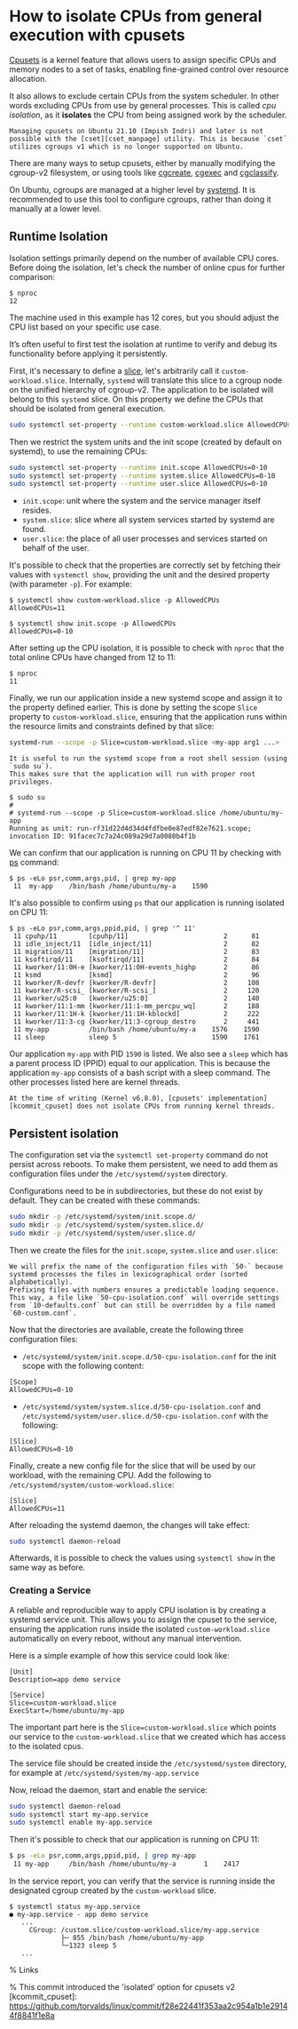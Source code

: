 # How to isolate CPUs from general execution with cpusets

[Cpusets][kdocs_cpusets_v2] is a kernel feature that allows users to assign specific CPUs and memory nodes to a set of tasks, enabling fine-grained control over resource allocation.

It also allows to exclude certain CPUs from the system scheduler.
In other words excluding CPUs from use by general processes.
This is called *cpu isolation*, as it **isolates** the CPU from being assigned work by the scheduler.

```{warning}
Managing cpusets on Ubuntu 21.10 (Impish Indri) and later is not possible with the [cset][cset_manpage] utility. This is because `cset` utilizes cgroups v1 which is no longer supported on Ubuntu.
```

There are many ways to setup cpusets, either by manually modifying the cgroup-v2 filesystem, or using tools like [cgcreate][manpage_cgcreate], [cgexec][manpage_cgexec] and [cgclassify][manpage_cgclassify].

On Ubuntu, cgroups are managed at a higher level by [systemd][systemd.io]. It is recommended to use this tool to configure cgroups, rather than doing it manually at a lower level.

## Runtime Isolation

Isolation settings primarily depend on the number of available CPU cores.
Before doing the isolation, let's check the number of online cpus for further comparison:
```console
$ nproc
12
```
The machine used in this example has 12 cores, but you should adjust the CPU list based on your specific use case.

It’s often useful to first test the isolation at runtime to verify and debug its functionality before applying it persistently.

First, it's necessary to define a [slice][systemd_slice], let's arbitrarily call it `custom-workload.slice`.
Internally, `systemd` will translate this slice to a cgroup node on the unified hierarchy of cgroup-v2.
The application to be isolated will belong to this `systemd` slice.
On this property we define the CPUs that should be isolated from general execution.
```bash
sudo systemctl set-property --runtime custom-workload.slice AllowedCPUs=11
```

Then we restrict the system units and the init scope (created by default on systemd), to use the remaining CPUs:
```bash
sudo systemctl set-property --runtime init.scope AllowedCPUs=0-10
sudo systemctl set-property --runtime system.slice AllowedCPUs=0-10
sudo systemctl set-property --runtime user.slice AllowedCPUs=0-10
```

- `init.scope`: unit where the system and the service manager itself resides.
- `system.slice`: slice where all system services started by systemd are found.
- `user.slice`: the place of all user processes and services started on behalf of the user.

It's possible to check that the properties are correctly set by fetching their values with `systemctl show`, providing the unit and the desired property (with parameter `-p`). For example:

```console
$ systemctl show custom-workload.slice -p AllowedCPUs
AllowedCPUs=11

$ systemctl show init.scope -p AllowedCPUs
AllowedCPUs=0-10
```

After setting up the CPU isolation, it is possible to check with `nproc` that the total online CPUs have changed from 12 to 11:

```console
$ nproc
11
```

Finally, we run our application inside a new systemd scope and assign it to the property defined earlier.
This is done by setting the scope `Slice` property to `custom-workload.slice`, ensuring that the application runs within the resource limits and constraints defined by that slice:

```bash
systemd-run --scope -p Slice=custom-workload.slice <my-app arg1 ...>
```

```{tip}
It is useful to run the systemd scope from a root shell session (using `sudo su`).
This makes sure that the application will run with proper root privileges.
```

```console
$ sudo su
#
# systemd-run --scope -p Slice=custom-workload.slice /home/ubuntu/my-app
Running as unit: run-rf31d22d4d34d4fdfbe0e87edf82e7621.scope; invocation ID: 91facec7c7a24c089a29d7a0080b4f1b
```

We can confirm that our application is running on CPU 11 by checking with [ps][ps_manpage] command:

```console
$ ps -eLo psr,comm,args,pid, | grep my-app
 11  my-app    /bin/bash /home/ubuntu/my-a    1590
```

It's also possible to confirm using `ps` that our application is running isolated on CPU 11:

```console
$ ps -eLo psr,comm,args,ppid,pid, | grep '^ 11'
 11 cpuhp/11        [cpuhp/11]                        2      81
 11 idle_inject/11  [idle_inject/11]                  2      82
 11 migration/11    [migration/11]                    2      83
 11 ksoftirqd/11    [ksoftirqd/11]                    2      84
 11 kworker/11:0H-e [kworker/11:0H-events_highp       2      86
 11 ksmd            [ksmd]                            2      96
 11 kworker/R-devfr [kworker/R-devfr]                 2     108
 11 kworker/R-scsi_ [kworker/R-scsi_]                 2     120
 11 kworker/u25:0   [kworker/u25:0]                   2     140
 11 kworker/11:1-mm [kworker/11:1-mm_percpu_wq]       2     188
 11 kworker/11:1H-k [kworker/11:1H-kblockd]           2     222
 11 kworker/11:3-cg [kworker/11:3-cgroup_destro       2     441
 11 my-app          /bin/bash /home/ubuntu/my-a    1576    1590
 11 sleep           sleep 5                        1590    1761
```

Our application `my-app` with PID `1590` is listed.
We also see a `sleep` which has a parent process ID (PPID) equal to our application.
This is because the application `my-app` consists of a bash script with a sleep command.
The other processes listed here are kernel threads.

```{note}
At the time of writing (Kernel v6.8.0), [cpusets' implementation][kcommit_cpuset] does not isolate CPUs from running kernel threads.
```

## Persistent isolation

The configuration set via the `systemctl set-property` command do not persist across reboots.
To make them persistent, we need to add them as configuration files under the `/etc/systemd/system` directory.

Configurations need to be in subdirectories, but these do not exist by default.
They can be created with these commands:

```bash
sudo mkdir -p /etc/systemd/system/init.scope.d/
sudo mkdir -p /etc/systemd/system/system.slice.d/
sudo mkdir -p /etc/systemd/system/user.slice.d/
```
Then we create the files for the `init.scope`, `system.slice` and `user.slice`:

```{note}
We will prefix the name of the configuration files with `50-` because systemd processes the files in lexicographical order (sorted alphabetically).
Prefixing files with numbers ensures a predictable loading sequence.
This way, a file like `50-cpu-isolation.conf` will override settings from `10-defaults.conf` but can still be overridden by a file named `60-custom.conf`.
```

Now that the directories are available, create the following three configuration files:
- `/etc/systemd/system/init.scope.d/50-cpu-isolation.conf` for the init scope with the following content:
```
[Scope]
AllowedCPUs=0-10
```

- `/etc/systemd/system/system.slice.d/50-cpu-isolation.conf` and `/etc/systemd/system/user.slice.d/50-cpu-isolation.conf` with the following:
```
[Slice]
AllowedCPUs=0-10
```

Finally, create a new config file for the slice that will be used by our workload, with the remaining CPU. Add the following to `/etc/systemd/system/custom-workload.slice`:

```
[Slice]
AllowedCPUs=11
```

After reloading the systemd daemon, the changes will take effect:
```bash
sudo systemctl daemon-reload
```

Afterwards, it is possible to check the values using `systemctl show` in the same way as before.

### Creating a Service

A reliable and reproducible way to apply CPU isolation is by creating a systemd service unit.
This allows you to assign the cpuset to the service, ensuring the application runs inside the isolated `custom-workload.slice` automatically on every reboot, without any manual intervention.

Here is a simple example of how this service could look like:
```
[Unit]
Description=app demo service

[Service]
Slice=custom-workload.slice
ExecStart=/home/ubuntu/my-app

```
The important part here is the `Slice=custom-workload.slice` which points our service to the `custom-workload.slice` that we created which has access to the isolated cpus.

The service file should be created inside the `/etc/systemd/system` directory, for example at `/etc/systemd/system/my-app.service`

Now, reload the daemon, start and enable the service:

```bash
sudo systemctl daemon-reload
sudo systemctl start my-app.service
sudo systemctl enable my-app.service
```

Then it's possible to check that our application is running on CPU 11:

```bash
$ ps -eLo psr,comm,args,ppid,pid, | grep my-app
 11 my-app     /bin/bash /home/ubuntu/my-a       1    2417
```

In the service report, you can verify that the service is running inside the designated cgroup created by the `custom-workload` slice.

```console
$ systemctl status my-app.service
● my-app.service - app demo service
   ...
     CGroup: /custom.slice/custom-workload.slice/my-app.service
             ├─ 855 /bin/bash /home/ubuntu/my-app
             └─1323 sleep 5
   ...
```

% Links

[ps_manpage]: https://manpages.ubuntu.com/manpages/noble/man1/ps.1.html

[systemd.io]: https://systemd.io/

[lfdocs_cset]: https://wiki.linuxfoundation.org/realtime/documentation/howto/tools/cpu-partitioning/cset

[cset_src]: https://github.com/SUSE/cpuset

[cset_manpage]: https://manpages.ubuntu.com/manpages/noble/man1/cset.1.html

[kdocs_cpusets_v1]: https://docs.kernel.org/admin-guide/cgroup-v1/cpusets.html

[kdocs_cpusets_v2]: https://docs.kernel.org/admin-guide/cgroup-v2.html#cpuset

[manpage_cpuset]: https://man7.org/linux/man-pages/man7/cpuset.7.html

[manpage_cgcreate]: https://manpages.ubuntu.com/manpages/noble/man1/cgcreate.1.html

[manpage_cgexec]: https://manpages.ubuntu.com/manpages/noble/man1/cgexec.1.html

[manpage_cgclassify]: https://manpages.ubuntu.com/manpages/noble/man1/cgclassify.1.html

[archwiki_cgroups]: https://wiki.archlinux.org/title/Cgroups

% This commit introduced the 'isolated' option for cpusets v2
[kcommit_cpuset]: https://github.com/torvalds/linux/commit/f28e22441f353aa2c954a1b1e29144f8841f1e8a

[systemd.special]: https://manpages.ubuntu.com/manpages/noble/man7/systemd.special.7.html

[systemd_slice]: https://www.freedesktop.org/software/systemd/man/latest/systemd.slice.html
